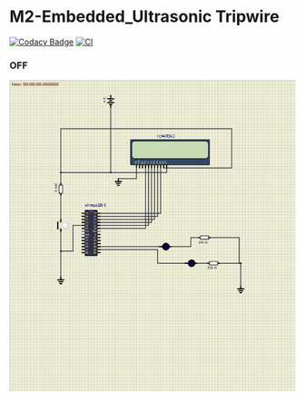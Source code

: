 # M2-Embedded_Ultrasonic Tripwire
[![Codacy Badge](https://api.codacy.com/project/badge/Grade/0a65a06aa9674c88bf3e929fe39d846f)](https://app.codacy.com/gh/shaiksajid8008/M2-Embedded_Ultrasonic-Tripwire?utm_source=github.com&utm_medium=referral&utm_content=shaiksajid8008/M2-Embedded_Ultrasonic-Tripwire&utm_campaign=Badge_Grade_Settings)
[![CI](https://github.com/shaiksajid8008/M2-Embedded_Ultrasonic-Tripwire/actions/workflows/main.yml/badge.svg)](https://github.com/shaiksajid8008/M2-Embedded_Ultrasonic-Tripwire/actions/workflows/main.yml)
### OFF
![image](https://github.com/shaiksajid8008/M2-Embedded_Ultrasonic-Tripwire/blob/main/2_Design/new.png?raw=true)
